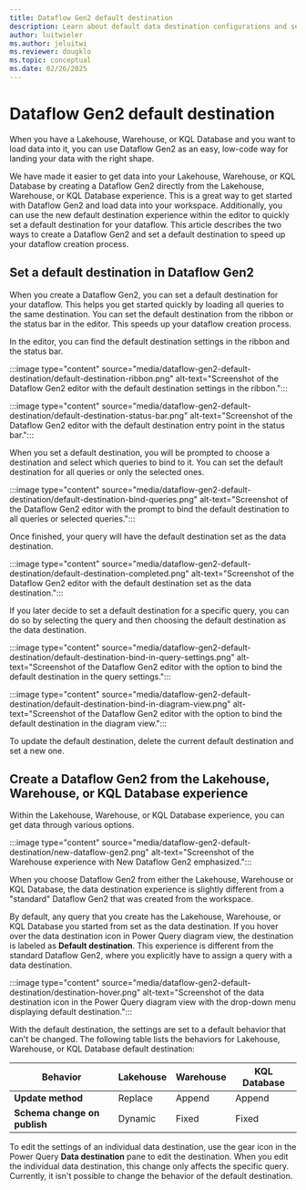 ```yaml
---
title: Dataflow Gen2 default destination
description: Learn about default data destination configurations and settings in Dataflow Gen2.
author: luitwieler
ms.author: jeluitwi
ms.reviewer: dougklo
ms.topic: conceptual
ms.date: 02/26/2025
---
```


# Dataflow Gen2 default destination

When you have a Lakehouse, Warehouse, or KQL Database and you want to load data into it, you can use Dataflow Gen2 as an easy, low-code way for landing your data with the right shape.

We have made it easier to get data into your Lakehouse, Warehouse, or KQL Database by creating a Dataflow Gen2 directly from the Lakehouse, Warehouse, or KQL Database experience. This is a great way to get started with Dataflow Gen2 and load data into your workspace. Additionally, you can use the new default destination experience within the editor to quickly set a default destination for your dataflow. This article describes the two ways to create a Dataflow Gen2 and set a default destination to speed up your dataflow creation process.

## Set a default destination in Dataflow Gen2

When you create a Dataflow Gen2, you can set a default destination for your dataflow. This helps you get started quickly by loading all queries to the same destination. You can set the default destination from the ribbon or the status bar in the editor. This speeds up your dataflow creation process.

In the editor, you can find the default destination settings in the ribbon and the status bar.

:::image type="content" source="media/dataflow-gen2-default-destination/default-destination-ribbon.png" alt-text="Screenshot of the Dataflow Gen2 editor with the default destination settings in the ribbon.":::

:::image type="content" source="media/dataflow-gen2-default-destination/default-destination-status-bar.png" alt-text="Screenshot of the Dataflow Gen2 editor with the default destination entry point in the status bar.":::

When you set a default destination, you will be prompted to choose a destination and select which queries to bind to it. You can set the default destination for all queries or only the selected ones.

:::image type="content" source="media/dataflow-gen2-default-destination/default-destination-bind-queries.png" alt-text="Screenshot of the Dataflow Gen2 editor with the prompt to bind the default destination to all queries or selected queries.":::

Once finished, your query will have the default destination set as the data destination.

:::image type="content" source="media/dataflow-gen2-default-destination/default-destination-completed.png" alt-text="Screenshot of the Dataflow Gen2 editor with the default destination set as the data destination.":::

If you later decide to set a default destination for a specific query, you can do so by selecting the query and then choosing the default destination as the data destination.

:::image type="content" source="media/dataflow-gen2-default-destination/default-destination-bind-in-query-settings.png" alt-text="Screenshot of the Dataflow Gen2 editor with the option to bind the default destination in the query settings.":::

:::image type="content" source="media/dataflow-gen2-default-destination/default-destination-bind-in-diagram-view.png" alt-text="Screenshot of the Dataflow Gen2 editor with the option to bind the default destination in the diagram view.":::

To update the default destination, delete the current default destination and set a new one.

## Create a Dataflow Gen2 from the Lakehouse, Warehouse, or KQL Database experience

Within the Lakehouse, Warehouse, or KQL Database experience, you can get data through various options.  

:::image type="content" source="media/dataflow-gen2-default-destination/new-dataflow-gen2.png" alt-text="Screenshot of the Warehouse experience with New Dataflow Gen2 emphasized.":::

When you choose Dataflow Gen2 from either the Lakehouse, Warehouse or KQL Database, the data destination experience is slightly different from a "standard" Dataflow Gen2 that was created from the workspace.

By default, any query that you create has the Lakehouse, Warehouse, or KQL Database you started from set as the data destination. If you hover over the data destination icon in Power Query diagram view, the destination is labeled as **Default destination**. This experience is different from the standard Dataflow Gen2, where you explicitly have to assign a query with a data destination.

:::image type="content" source="media/dataflow-gen2-default-destination/destination-hover.png" alt-text="Screenshot of the data destination icon in the Power Query diagram view with the drop-down menu displaying default destination.":::

With the default destination, the settings are set to a default behavior that can't be changed. The following table lists the behaviors for Lakehouse, Warehouse, or KQL Database default destination:

| Behavior | Lakehouse | Warehouse | KQL Database |
| -------- | --------- | --------- | --------- |
| **Update method** |Replace | Append | Append |
| **Schema change on publish** | Dynamic | Fixed | Fixed |

To edit the settings of an individual data destination, use the gear icon in the Power Query **Data destination** pane to edit the destination. When you edit the individual data destination, this change only affects the specific query. Currently, it isn't possible to change the behavior of the default destination.
